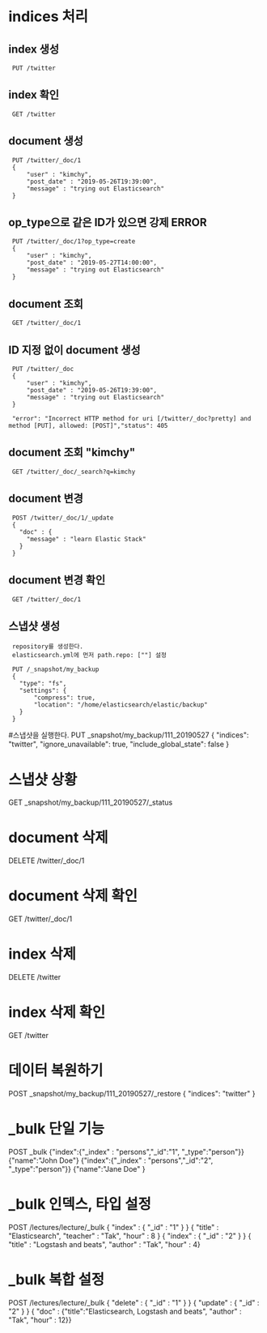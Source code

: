 # indices 처리

## index 생성

     PUT /twitter

## index 확인

     GET /twitter

## document 생성

     PUT /twitter/_doc/1
     {
         "user" : "kimchy",
         "post_date" : "2019-05-26T19:39:00",
         "message" : "trying out Elasticsearch"
     }

## op_type으로 같은 ID가 있으면 강제 ERROR

     PUT /twitter/_doc/1?op_type=create
     {
         "user" : "kimchy",
         "post_date" : "2019-05-27T14:00:00",
         "message" : "trying out Elasticsearch"
     }

## document 조회

     GET /twitter/_doc/1


## ID 지정 없이 document 생성

     PUT /twitter/_doc
     {
         "user" : "kimchy",
         "post_date" : "2019-05-26T19:39:00",
         "message" : "trying out Elasticsearch"
     }
     
     "error": "Incorrect HTTP method for uri [/twitter/_doc?pretty] and method [PUT], allowed: [POST]","status": 405

## document 조회 "kimchy"

     GET /twitter/_doc/_search?q=kimchy

## document 변경

     POST /twitter/_doc/1/_update
     {
       "doc" : {
         "message" : "learn Elastic Stack"
       }
     }
     
## document 변경 확인

     GET /twitter/_doc/1

## 스냅샷 생성

     repository를 생성한다.
     elasticsearch.yml에 먼저 path.repo: [""] 설정
     
     PUT /_snapshot/my_backup
     {
       "type": "fs",
       "settings": {
           "compress": true,
           "location": "/home/elasticsearch/elastic/backup"
       }
     }

#스냅샷을 실행한다.
PUT _snapshot/my_backup/111_20190527
{
   "indices": "twitter",
   "ignore_unavailable": true,
   "include_global_state": false
}

# 스냅샷 상황
GET _snapshot/my_backup/111_20190527/_status

# document 삭제
DELETE /twitter/_doc/1

# document 삭제 확인
GET /twitter/_doc/1

# index 삭제
DELETE /twitter

# index 삭제 확인
GET /twitter

# 데이터 복원하기
POST _snapshot/my_backup/111_20190527/_restore
{
  "indices": "twitter"
}

# _bulk 단일 기능
POST _bulk
{"index":{"_index" : "persons","_id":"1", "_type":"person"}}
{"name":"John Doe"}
{"index":{"_index" : "persons","_id":"2", "_type":"person"}}
{"name":"Jane Doe" }

# _bulk 인덱스, 타입 설정
POST /lectures/lecture/_bulk
{ "index" : { "_id" : "1" } }
{ "title" : "Elasticsearch", "teacher" : "Tak", "hour" : 8 } 
{ "index" : {  "_id" : "2" } } 
{ "title" : "Logstash and beats", "author" : "Tak", "hour" : 4}

# _bulk 복합 설정
POST /lectures/lecture/_bulk
{ "delete" : { "_id" : "1" } }
{ "update" : {  "_id" : "2" } } 
{ "doc" : {"title":"Elasticsearch, Logstash and beats", "author" : "Tak", "hour" : 12}}
